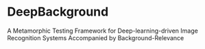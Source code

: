 # DeepBackground
A Metamorphic Testing Framework for Deep-learning-driven Image Recognition Systems Accompanied by Background-Relevance
